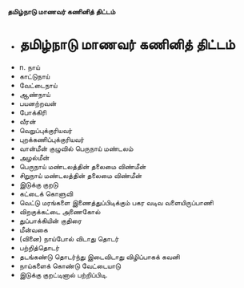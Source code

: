 **தமிழ்நாடு மாணவர் கணினித் திட்டம்**
- # தமிழ்நாடு மாணவர் கணினித் திட்டம்
- n. நாய்
- காட்டுநாய்
- வேட்டைநாய்
- ஆண்நாய்
- பயனற்றவன்
- போக்கிரி
- வீரன்
- வெறுப்புக்குரியவர்
- புறக்கணிப்புக்குரியவர்
- வான்மீன் குழுவில்  பெருநாய் மண்டலம்
- அழல்மீன்
- பெருநாய் மண்டலத்தின் தலைமை விண்மீன்
- சிறுநாய் மண்டலத்தின் தலைமை விண்மீன்
- இடுக்கு குறடு
- கட்டைக் கொளுவி
- வெட்டு மரங்களை இணைத்துப்பிடிக்கும் பகர வடிவ வளையிருப்பாணி
- விறகுக்கட்டை அணைகோல்
- துப்பாக்கியின் குதிரை
- மீன்வகை
- (வினை) நாய்போல் விடாது தொடர்
- பற்றித்தொடர்
- தடங்கண்டு தொடர்ந்து இடைவிடாது விழிப்பாகக் கவனி
- நாய்களைக் கொண்டு வேட்டையாடு
- இடுக்கு குறட்டினால் பற்றிப்பிடி.

